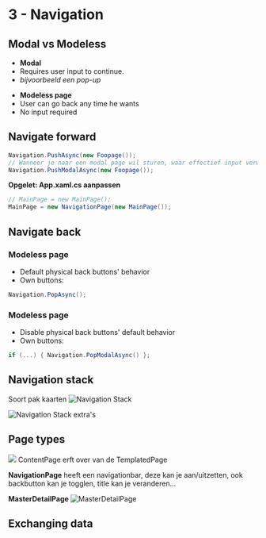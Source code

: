 # 3 - Navigation
## Modal vs Modeless
- **Modal**
- Requires user input to continue.
- *bijvoorbeeld een pop-up*

+ **Modeless page**
+ User can go back any time he wants
+ No input required

## Navigate forward
```csharp
Navigation.PushAsync(new Foopage());
// Wanneer je naar een modal page wil sturen, waar effectief input verwacht wordt
Navigation.PushModalAsync(new Foopage());
```

**Opgelet: App.xaml.cs aanpassen**
```csharp
// MainPage = new MainPage();
MainPage = new NavigationPage(new MainPage());
```

## Navigate back
### Modeless page
- Default physical back buttons' behavior
- Own buttons:
```csharp
Navigation.PopAsync();
```

### Modeless page
- Disable physical back buttons' default behavior
- Own buttons:
```csharp
if (...) { Navigation.PopModalAsync() };
```

## Navigation stack
Soort pak kaarten
![Navigation Stack](https://i.imgur.com/yZfogLF.png)

![Navigation Stack extra's](https://i.imgur.com/7Quir4l.png)

## Page types
![](https://i.imgur.com/5lEE1Bl.png)
ContentPage erft over van de TemplatedPage

**NavigationPage** heeft een navigationbar, deze kan je aan/uitzetten, ook backbutton kan je togglen, title kan je veranderen...



**MasterDetailPage**
![MasterDetailPage](https://i.imgur.com/oNaeOkQ.png)

## Exchanging data



<!--stackedit_data:
eyJoaXN0b3J5IjpbNTAyOTYwNzM2LC05MDkyNDc4NjEsLTEwMT
kzNzE5NzQsLTgzMjY4MDk2OF19
-->